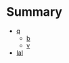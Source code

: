 # Summary

* [q](#camelcasestr-extendedlatinflag--false)
    * [b](https://selfrefactor.gitbooks.io/string-fn/content/a.md#cleanstr)
    * [v](/a.md#cleanstr)
* [IaI](/a.md#cleanstr)
